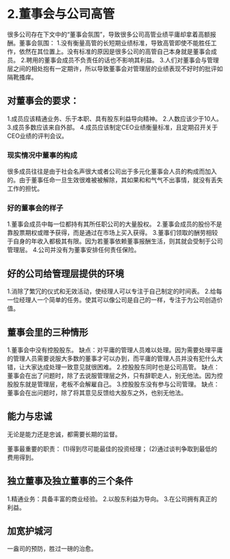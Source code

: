 # 2.董事会与公司高管
  很多公司存在下文中的“董事会氛围”，导致很多公司高管业绩平庸却拿着高额报酬。董事会氛围：
  1.没有衡量高管的长短期业绩标准，导致高管即使不能胜任工作，依然在其位置上。没有标准的原因是很多公司的高管自己本身就是董事会成员。
  2.聘用的董事会成员不负责任的话也不影响其利益。
  3.人们对董事会与管理层之间的相处抱有一定期许，所以导致董事会对管理层的业绩表现不好时的批评如隔靴搔痒。

## 对董事会的要求：
  1.成员应该精通业务、乐于本职、具有股东利益导向精神。
  2.人数应该少于10人。
  3.成员多数应该来自外部。
  4.成员应该制定CEO业绩衡量标准，且定期召开关于CEO业绩的评判会议。

### 现实情况中董事的构成
  很多成员往往是由于社会名声很大或者公司出于多元化董事会人员的构成而加入的。由于董事任命一旦生效很难被被解除，其如果和和气气不出事情，就没有丢失工作的担忧。
### 好的董事会的样子
1.董事会成员中每一位都持有其所任职公司的大量股权。
2.董事会成员的股份不是靠股票期权或赠予获得，而是通过在市场上买入获得。
3.董事们领取的酬劳相较于自身的年收入都极其有限。因为若董事依赖董事报酬生活，则其就会受制于公司管理层。
4.公司并没有为董事安排任何责任保险。

## 好的公司给管理层提供的环境
1.消除了繁冗的仪式和无效活动，使经理人可以专注于自己制定的时间表。
2.给每一位经理人一个简单的任务。使其可以像公司是自己的一样，专注于为公司创造价值。

## 董事会里的三种情形
1.董事会中没有控股股东。
  缺点：对平庸的管理人员难以处理。因为需要处理平庸的管理人员需要说服大多数的董事才可以办到，而平庸的管理人员并没有犯什么大错，让大家达成处理一致意见就很困难。
2.控股股东同时也是公司高管。
  缺点：董事会在出了问题时，除了去说服管理层之外，只有辞职走人，别无他法。因为控股股东就是管理层，老板不会解雇自己。
3.控股股东没有参与公司管理。
  缺点：董事会在出问题时，除了将其意见反馈给大股东之外，也别无他法。

## 能力与忠诚
无论是能力还是忠诚，都需要长期的监督。

董事最重要的职责：
(1)得到尽可能最佳的投资经理；
(2)通过谈判争取到最低的费用得到。

## 独立董事及独立董事的三个条件
1.精通业务：具备丰富的商业经验。
2.以股东利益为导向。
3.在公司拥有真正的利益。

## 加宽护城河
一盎司的预防，胜过一磅的治愈。